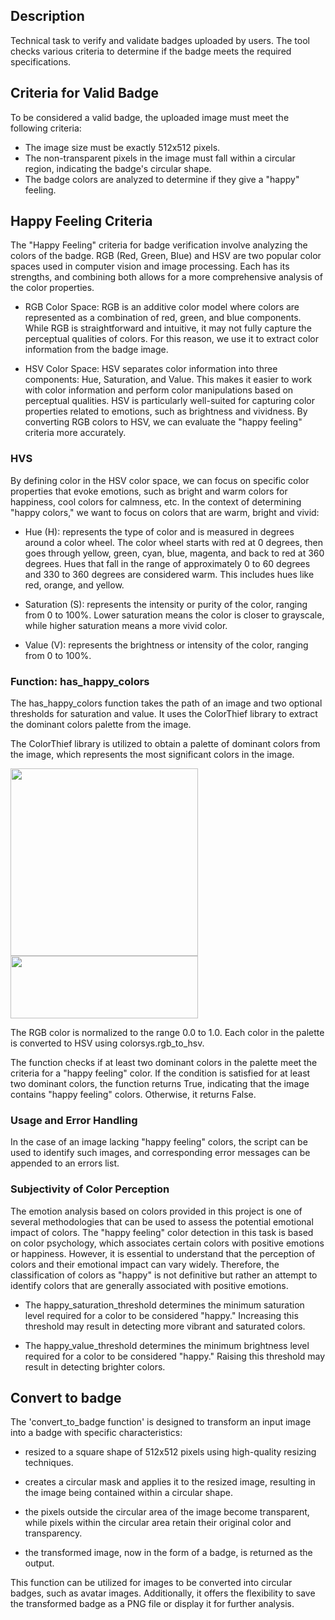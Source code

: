 ## Description
Technical task to verify and validate badges uploaded by users. The tool checks various criteria to determine if the badge meets the required specifications.

## Criteria for Valid Badge
To be considered a valid badge, the uploaded image must meet the following criteria:

- The image size must be exactly 512x512 pixels.
- The non-transparent pixels in the image must fall within a circular region, indicating the badge's circular shape.
- The badge colors are analyzed to determine if they give a "happy" feeling.

## Happy Feeling Criteria 
The "Happy Feeling" criteria for badge verification involve analyzing the colors of the badge. RGB (Red, Green, Blue) and HSV are two popular color spaces used in computer vision and image processing. Each has its strengths, and combining both allows for a more comprehensive analysis of the color properties. 

- RGB Color Space: RGB is an additive color model where colors are represented as a combination of red, green, and blue components. While RGB is straightforward and intuitive, it may not fully capture the perceptual qualities of colors. For this reason, we use it to extract color information from the badge image.

- HSV Color Space: HSV separates color information into three components: Hue, Saturation, and Value. This makes it easier to work with color information and perform color manipulations based on perceptual qualities. HSV is particularly well-suited for capturing color properties related to emotions, such as brightness and vividness. By converting RGB colors to HSV, we can evaluate the "happy feeling" criteria more accurately.
  
### HVS 
By defining color in the HSV color space, we can focus on specific color properties that evoke emotions, such as bright and warm colors for happiness, cool colors for calmness, etc. In the context of determining "happy colors," we want to focus on colors that are warm, bright and vivid:
- Hue (H): represents the type of color and is measured in degrees around a color wheel. The color wheel starts with red at 0 degrees, then goes through yellow, green, cyan, blue, magenta, and back to red at 360 degrees. Hues that fall in the range of approximately 0 to 60 degrees and 330 to 360 degrees are considered warm. This includes hues like red, orange, and yellow.

- Saturation (S): represents the intensity or purity of the color, ranging from 0 to 100%. Lower saturation means the color is closer to grayscale, while higher saturation means a more vivid color.
  
- Value (V): represents the brightness or intensity of the color, ranging from 0 to 100%.


### Function: has_happy_colors
The has_happy_colors function takes the path of an image and two optional thresholds for saturation and value. It uses the ColorThief library to extract the dominant colors palette from the image.

The ColorThief library is utilized to obtain a palette of dominant colors from the image, which represents the most significant colors in the image.

<img src="https://github.com/cmastral/Badge-Validation-Task/assets/48210775/42bca84d-fa36-4220-9542-846cd013e12f" width = 300 height = 300>

<img src="https://github.com/cmastral/Badge-Validation-Task/assets/48210775/b583806f-82bc-4e3c-9120-401bb0a5e297" width = 300 height = 100>

The RGB color is normalized to the range 0.0 to 1.0. Each color in the palette is converted to HSV using colorsys.rgb_to_hsv.

The function checks if at least two dominant colors in the palette meet the criteria for a "happy feeling" color.
If the condition is satisfied for at least two dominant colors, the function returns True, indicating that the image contains "happy feeling" colors. Otherwise, it returns False.


### Usage and Error Handling

In the case of an image lacking "happy feeling" colors, the script can be used to identify such images, and corresponding error messages can be appended to an errors list.

### Subjectivity of Color Perception

The emotion analysis based on colors provided in this project is one of several methodologies that can be used to assess the potential emotional impact of colors. The "happy feeling" color detection in this task is based on color psychology, which associates certain colors with positive emotions or happiness. However, it is essential to understand that the perception of colors and their emotional impact can vary widely. Therefore, the classification of colors as "happy" is not definitive but rather an attempt to identify colors that are generally associated with positive emotions.

- The happy_saturation_threshold determines the minimum saturation level required for a color to be considered "happy." Increasing this threshold may result in detecting more vibrant and saturated colors.

- The happy_value_threshold determines the minimum brightness level required for a color to be considered "happy." Raising this threshold may result in detecting brighter colors.

  
## Convert to badge

The 'convert_to_badge function' is designed to transform an input image into a badge with specific characteristics:

- resized to a square shape of 512x512 pixels using high-quality resizing techniques.

- creates a circular mask and applies it to the resized image, resulting in the image being contained within a circular shape.

- the pixels outside the circular area of the image become transparent, while pixels within the circular area retain their original color and transparency.

- the transformed image, now in the form of a badge, is returned as the output.

This function can be utilized for images to be converted into circular badges, such as avatar images. Additionally, it offers the flexibility to save the transformed badge as a PNG file or display it for further analysis.



